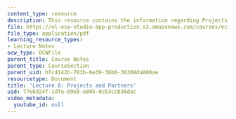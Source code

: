 ```yaml
---
content_type: resource
description: This resource contains the information regarding Projects and Partners.
file: https://ol-ocw-studio-app-production.s3.amazonaws.com/courses/ec-701j-d-lab-i-development-fall-2009/77ebd24f1dfe69e9e8050cb3ccb36dac_MITEC_701JF09_lec08_nb.pdf
file_type: application/pdf
learning_resource_types:
- Lecture Notes
ocw_type: OCWFile
parent_title: Course Notes
parent_type: CourseSection
parent_uid: bfc4142b-703b-6e39-38b0-36308da800ae
resourcetype: Document
title: 'Lecture 8: Projects and Partners'
uid: 77ebd24f-1dfe-69e9-e805-0cb3ccb36dac
video_metadata:
  youtube_id: null
---
```

